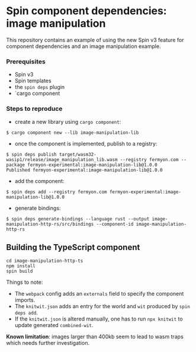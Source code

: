 # Spin component dependencies: image manipulation

This repository contains an example of using the new Spin v3 feature for
component dependencies and an image manipulation example.


### Prerequisites

* Spin v3
* Spin templates
* the `spin deps` plugin
* `cargo component

### Steps to reproduce

* create a new library using `cargo component`:

```console
$ cargo component new --lib image-manipulation-lib
```

* once the component is implemented, publish to a registry:

```
$ spin deps publish target/wasm32-wasip1/release/image_manipulation_lib.wasm --registry fermyon.com --package fermyon-experimental:image-manipulation-lib@1.0.0
Published fermyon-experimental:image-manipulation-lib@1.0.0
```

* add the component:

```
$ spin deps add --registry fermyon.com fermyon-experimental:image-manipulation-lib@1.0.0
```

* generate bindings:

```
$ spin deps generate-bindings --language rust --output image-manipulation-http-rs/src/bindings --component-id image-manipulation-http-rs
```

## Building the TypeScript component

```
cd image-manipulation-http-ts
npm install
spin build
```

Things to note: 
- The `webpack` config adds an `externals` field to specify the component imports.
- The `knitwit.json` adds an entry for the world and `wit` produced by `spin deps add`.
- If the `knitwit.json` is altered manually, one has to run `npx knitwit` to update generated `combined-wit`.

**Known limitation**: images larger than 400kb seem to lead to wasm traps which needs further investigation.  